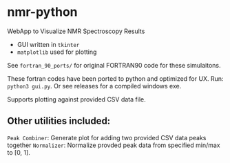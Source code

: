# nmr-python
WebApp to Visualize NMR Spectroscopy Results

- GUI written in `tkinter`
- `matplotlib` used for plotting

See `fortran_90_ports/` for original FORTRAN90 code for these simulaitons.

These fortran codes have been ported to python and optimized for UX. Run: `python3 gui.py`.
Or see releases for a compiled windows exe.

Supports plotting against provided CSV data file. 

## Other utilities included:

`Peak Combiner`: Generate plot for adding two provided CSV data peaks together
`Normalizer`: Normalize provded peak data from specified min/max to [0, 1].
